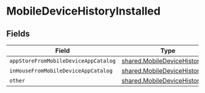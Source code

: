 # MobileDeviceHistoryInstalled


## Fields

| Field                                                                                 | Type                                                                                  | Required                                                                              | Description                                                                           |
| ------------------------------------------------------------------------------------- | ------------------------------------------------------------------------------------- | ------------------------------------------------------------------------------------- | ------------------------------------------------------------------------------------- |
| `appStoreFromMobileDeviceAppCatalog`                                                  | [shared.MobileDeviceHistoryApp](../../../sdk/models/shared/mobiledevicehistoryapp.md) | :heavy_minus_sign:                                                                    | N/A                                                                                   |
| `inHouseFromMobileDeviceAppCatalog`                                                   | [shared.MobileDeviceHistoryApp](../../../sdk/models/shared/mobiledevicehistoryapp.md) | :heavy_minus_sign:                                                                    | N/A                                                                                   |
| `other`                                                                               | [shared.MobileDeviceHistoryApp](../../../sdk/models/shared/mobiledevicehistoryapp.md) | :heavy_minus_sign:                                                                    | N/A                                                                                   |